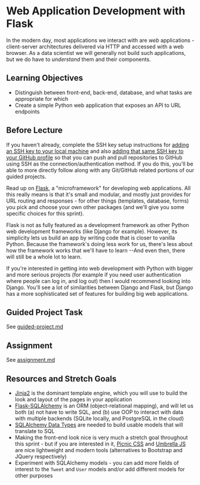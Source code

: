 # Web Application Development with Flask


In the modern day, most applications we interact with are *web* applications -
client-server architectures delivered via HTTP and accessed with a web browser.
As a data scientist we will generally not build such applications, but we do
have to *understand* them and their components.

## Learning Objectives

- Distinguish between front-end, back-end, database, and what tasks are
  appropriate for which
- Create a simple Python web application that exposes an API to URL endpoints

## Before Lecture

If you haven't already, complete the SSH key setup instructions for [adding an SSH key to your local machine](https://docs.github.com/en/authentication/connecting-to-github-with-ssh/generating-a-new-ssh-key-and-adding-it-to-the-ssh-agent) and also [adding that same SSH key to your GitHub profile](https://docs.github.com/en/authentication/connecting-to-github-with-ssh/adding-a-new-ssh-key-to-your-github-account) so that you can push and pull repositories to GitHub using SSH as the connection/authentication method. If you do this, you'll be able to more directly follow along with any Git/GitHub related portions of our guided projects. 

Read up on [Flask](http://flask.pocoo.org/), a "microframework" for developing
web applications. All this really means is that it's small and modular, and
mostly just provides for URL routing and responses - for other things
(templates, database, forms) you pick and choose your own other packages (and
we'll give you some specific choices for this sprint).

Flask is not as fully featured as a development framework as other Python web development frameworks (like Django for example). However, its simplicity lets us build an app by writing code that is closer to vanilla Python. Because the framework's doing less work for us, there's less about how the framework works that we'll have to learn --And even then, there will still be a whole lot to learn.

If you're interested in getting into web development with Python with bigger and more serious projects (for example if you need user authentication where people can log in, and log out) then I would recommend looking into Django. You'll see a lot of similarities between Django and Flask, but Django has a more sophisticated set of features for building big web applications.

## Guided Project Task

See [guided-project.md](https://github.com/LambdaSchool/DS-Unit-3-Sprint-3-Productization-and-Cloud/blob/master/module1-web-application-development-with-flask/guided-project.md)

## Assignment

See [assignment.md](https://github.com/LambdaSchool/DS-Unit-3-Sprint-3-Productization-and-Cloud/blob/master/module1-web-application-development-with-flask/assignment.md)

## Resources and Stretch Goals

- [Jinja2](http://jinja.pocoo.org/) is the dominant template engine, which you
  will use to build the look and layout of the pages in your application
- [Flask-SQLAlchemy](http://flask-sqlalchemy.pocoo.org/2.3/) is an ORM
  (object-relational mapping), and will let us both (a) not have to write SQL,
  and (b) use OOP to interact with data with multiple backends (SQLite locally,
  and PostgreSQL in the cloud)
- [SQLAlchemy Data Types](https://docs.sqlalchemy.org/en/latest/core/type_basics.html) are needed
  to build usable models that will translate to SQL
- Making the front-end look nice is very much a stretch goal throughout this
  sprint - but if you are interested in it, [Picnic CSS](https://picnicss.com/)
  and [Umbrella JS](https://umbrellajs.com/) are nice lightweight and modern
  tools (alternatives to Bootstrap and JQuery respectively)
- Experiment with SQLAlchemy models - you can add more fields of interest to the
  `Tweet` and `User` models and/or add different models for other purposes

